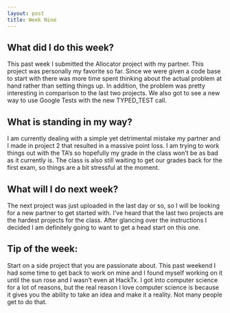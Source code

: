 ```yaml
---
layout: post
title: Week Nine
---
```


<h2>What did I do this week?</h2>

This past week I submitted the Allocator project with my partner. This project was personally my favorite so far. Since we were given a code base to start with there was more time spent thinking about the actual problem at hand rather than setting things up. In addition, the problem was pretty interesting in comparison to the last two projects. We also got to see a new way to use Google Tests with the new TYPED_TEST call.

<h2>What is standing in my way?</h2>

I am currently dealing with a simple yet detrimental mistake my partner and I made in project 2 that resulted in a massive point loss. I am trying to work things out with the TA’s so hopefully my grade in the class won’t be as bad as it currently is. The class is also still waiting to get our grades back for the first exam, so things are a bit stressful at the moment. 

<h2>What will I do next week?</h2>

The next project was just uploaded in the last day or so, so I will be looking for a new partner to get started with. I’ve heard that the last two projects are the hardest projects for the class. After glancing over the instructions I decided I am definitely going to want to get a head start on this one. 

<h2>Tip of the week:</h2>

Start on a side project that you are passionate about. This past weekend I had some time to get back to work on mine and I found myself working on it until the sun rose and I wasn’t even at HackTx. I got into computer science for a lot of reasons, but the real reason I love computer science is because it gives you the ability to take an idea and make it a reality. Not many people get to do that.
